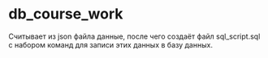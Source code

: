 # db_course_work

Считывает из json файла данные, после чего создаёт файл sql_script.sql с набором команд для записи этих данных в базу данных.
